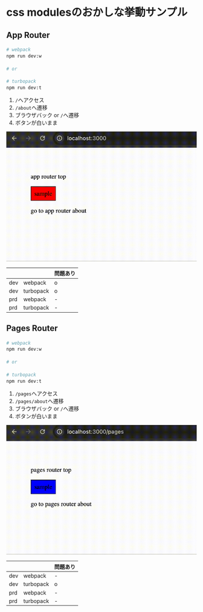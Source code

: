 # css modulesのおかしな挙動サンプル

## App Router

```bash
# webpack
npm run dev:w

# or

# turbopack
npm run dev:t
```

1. `/`へアクセス
2. `/about`へ遷移
3. ブラウザバック or `/`へ遷移
4. ボタンが白いまま

![app router](./docs/app_router.gif)

| | | 問題あり |
-- | -- | --
| dev | webpack | o |
| dev | turbopack | o |
| prd | webpack | - |
| prd | turbopack | - |

## Pages Router

```bash
# webpack
npm run dev:w

# or

# turbopack
npm run dev:t
```

1. `/pages`へアクセス
2. `/pages/about`へ遷移
3. ブラウザバック or `/`へ遷移
4. ボタンが白いまま

![pages router](./docs/pages_router.gif)

| | | 問題あり |
-- | -- | --
| dev | webpack | -  |
| dev | turbopack | o |
| prd | webpack | - |
| prd | turbopack | - |
